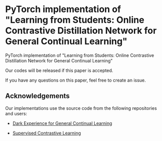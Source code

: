 # PyTorch implementation of "Learning from Students: Online Contrastive Distillation Network for General Continual Learning"

PyTorch implementation of "Learning from Students: Online Contrastive Distillation Network for General Continual Learning"

Our codes will be released if this paper is accepted.

If you have any questions on this paper, feel free to create an issue.

## Acknowledgements

Our implementations use the source code from the following repositories and users:

* [Dark Experience for General Continual Learning](https://github.com/aimagelab/mammoth)

* [Supervised Contrastive Learning](https://github.com/HobbitLong/SupContrast)

